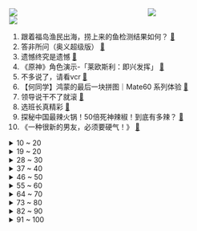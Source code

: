 <div >
	<a style="float:left;width:55%;" href = "https://github.com/anuraghazra/github-readme-stats">
	 <img src = "https://github-readme-stats.vercel.app/api?username=iuuuuuaena&theme=buefy&show_icons=true"/>
	</a>
	<a  style="float:right;width:45%" href = "https://github.com/anuraghazra/github-readme-stats">
	 <img  src="https://github-readme-stats.vercel.app/api/top-langs/?username=anuraghazra&layout=compact"/>
	</a>
	</div>

[![](https://img.shields.io/badge/jxd-@jxdgogogo.xyz-yellowgreen.svg)](https://www.jxdgogogo.xyz)<br>
1. 跟着福岛渔民出海，捞上来的鱼检测结果如何？ [:link:](//www.bilibili.com/video/BV1sm4y1g7iM) <br>
2. 答非所问（奥义超级版） [:link:](//www.bilibili.com/video/BV1CN41147Eo) <br>
3. 遗憾终究是遗憾 [:link:](//www.bilibili.com/video/BV1s841167EX) <br>
4. 《原神》角色演示-「莱欧斯利：即兴发挥」 [:link:](//www.bilibili.com/video/BV1H34y1g7oE) <br>
5. 不多说了，请看vcr [:link:](//www.bilibili.com/video/BV1Zw411c7ya) <br>
6. 【何同学】鸿蒙的最后一块拼图｜Mate60 系列体验 [:link:](//www.bilibili.com/video/BV1H84y127ym) <br>
7. 领导说干不了就滚 [:link:](//www.bilibili.com/video/BV1nC4y1G7qx) <br>
8. 选班长真精彩 [:link:](//www.bilibili.com/video/BV14N41147AG) <br>
9. 探秘中国最辣火锅！50倍死神辣椒！到底有多辣？ [:link:](//www.bilibili.com/video/BV1P34y1g7m5) <br>
10. 《一种很新的男友，必须要硬气！》 [:link:](//www.bilibili.com/video/BV1cy4y1K7fk) <br>
<details>
<summary>10 ~ 20</summary>

11. 乡村真人版海贼王（5） [:link:](//www.bilibili.com/video/BV1194y187wg) <br>
12. “你有钱”……别酸！孩子涨见识和花钱，没多大关系！ [:link:](//www.bilibili.com/video/BV18H4y1R7FU) <br>
13. 探秘全球最贵，巴菲特的午餐！1900万一顿饭，吃什么？ [:link:](//www.bilibili.com/video/BV1FB4y1f72U) <br>
14. “可惜我相貌平平，惊艳不了你的青春....” [:link:](//www.bilibili.com/video/BV1GN41147fC) <br>
15. 重铸十月番荣光！我辈义不容辞！2023十月新番开播吐槽！ [:link:](//www.bilibili.com/video/BV1ay4y1N7JS) <br>
16. 小甜剧限时返场（小李生日ppt版） [:link:](//www.bilibili.com/video/BV1gN4y117qa) <br>
17. 教你学会林尼空手出牌 [:link:](//www.bilibili.com/video/BV1pw411k7Tf) <br>
18. 堪比爽文大男主的出道之路，但不止于此 [:link:](//www.bilibili.com/video/BV1gB4y1f7G4) <br>
19. 法国街头《悬溺》一响，古筝登场～现场氛围直接拉满～ [:link:](//www.bilibili.com/video/BV16y4y1N7jm) <br>
</details>
<details>
<summary>19 ~ 20</summary>

20. 逼疯各地域老板第三弹！爱吃胡辣汤的有福了！ [:link:](//www.bilibili.com/video/BV1wQ4y1s7Hg) <br>
21. 差点没收住，撤回一个起床气 [:link:](//www.bilibili.com/video/BV1ju4y1p7iY) <br>
22. 原来我高中就把工作找好了啊！！ [:link:](//www.bilibili.com/video/BV1WN4y117YB) <br>
23. 剧情详解|《巴黎地下墓穴》600万具尸骨隐藏在巴黎城下的秘密！ [:link:](//www.bilibili.com/video/BV1GN41147Rt) <br>
24. 钢铁猛片！他妈让他出人头地，男孩听了进去，一代枭雄的崛起！ [:link:](//www.bilibili.com/video/BV11y4y1N7Kc) <br>
25. 没有耳洞也能带耳环？99%耳饰都适用的三个佩戴方法 [:link:](//www.bilibili.com/video/BV1FH4y1d7pL) <br>
26. 男人陷入无限次复活，就为了救自己美丽善良的爱妻，超燃科幻动作 [:link:](//www.bilibili.com/video/BV1dw411y7uC) <br>
27. 【STN快报第七季32】我是强尼银手，v我300荒坂三郎财产分你一半 [:link:](//www.bilibili.com/video/BV1A8411r7Zy) <br>
28. 【动画练习4】被吃掉了 [:link:](//www.bilibili.com/video/BV1AQ4y1s7A8) <br>
</details>
<details>
<summary>28 ~ 30</summary>

29. 【鬼灭全呼吸法合集】一次看个爽!!!!! [:link:](//www.bilibili.com/video/BV1Su4y1s7pK) <br>
30. 当我带不玩英雄联盟的老爸，欣赏虎扑评分前二十的台词 [:link:](//www.bilibili.com/video/BV1V84y127LH) <br>
31. 对不起 停更半年 今天跟大家交代一下 [:link:](//www.bilibili.com/video/BV1C84y127W2) <br>
32. 这是我决定要玩一辈子的MC存档！！！！ [:link:](//www.bilibili.com/video/BV1uj411x7XC) <br>
33. 母亲的这个决定，让他从网瘾少年变回了“乖孩子”…… [:link:](//www.bilibili.com/video/BV1CH4y1R7WM) <br>
34. 她拿着刀，一定是想削水果给我吃吧 [:link:](//www.bilibili.com/video/BV1fQ4y1W7EE) <br>
35. 一套房能买断你的理想吗？ [:link:](//www.bilibili.com/video/BV1aC4y1d75r) <br>
36. 99%人不知道这样的食物不能吃！ [:link:](//www.bilibili.com/video/BV1au4y1W7RG) <br>
37. 老爸挑战酒后吹过的100个牛x之第三集！ [:link:](//www.bilibili.com/video/BV18w411c7cE) <br>
</details>
<details>
<summary>37 ~ 40</summary>

38. 和王嘉尔一起玩鬼屋是什么样的体验？！ [:link:](//www.bilibili.com/video/BV1PG41127rH) <br>
39. 熊孩子乱按电梯，你还敢夸他！？ [:link:](//www.bilibili.com/video/BV1B94y1t7Ch) <br>
40. 芬兰家人中式马面裙出场惊艳四座！被一大桌中式糕点美到迷糊！酱板鸭荷叶饼啃的骨头都不剩！开箱中国礼物现场尖叫不断！ [:link:](//www.bilibili.com/video/BV1uN411t7Lj) <br>
41. 作者趁发烧65度做出来的游戏 [:link:](//www.bilibili.com/video/BV1xH4y1R7Hb) <br>
42. 创意超棒的科幻片，真的把生命变成了数字，如果你到了这样的世界该怎么办 [:link:](//www.bilibili.com/video/BV1BC4y1G7m7) <br>
43. 当镜流穿上白色过膝袜❤ [:link:](//www.bilibili.com/video/BV1c34y1g7WQ) <br>
44. 一部儿时质量上乘的意大利动画片，为何却被大家渐渐遗忘？ [:link:](//www.bilibili.com/video/BV1A84y1d773) <br>
45. 用最强电脑挑战20K分辨率！两亿像素游戏体验如何？ [:link:](//www.bilibili.com/video/BV1Sw411z7LJ) <br>
46. 永世经典《不烫》 [:link:](//www.bilibili.com/video/BV18w411C7nZ) <br>
</details>
<details>
<summary>46 ~ 50</summary>

47. 猫德学院决战大爷的母猫，林老师遭到大爷疯狂吐槽 [:link:](//www.bilibili.com/video/BV1kN41147Fv) <br>
48. 我的加州理工教授告诉我 60分更重要 [:link:](//www.bilibili.com/video/BV11H4y1R7Pm) <br>
49. 【误 入 大 电 音 寺】 [:link:](//www.bilibili.com/video/BV16C4y1G7Nk) <br>
50. 《我的天空》南征北战 [:link:](//www.bilibili.com/video/BV1mw411c7ib) <br>
51. 其实…我是一家近2000人的大企业董事长 [:link:](//www.bilibili.com/video/BV1jw411C7Qh) <br>
52. 艺术家工作室里都有什么 [:link:](//www.bilibili.com/video/BV1ZN41147Cx) <br>
53. 送不送得起你心里还没数吗？ [:link:](//www.bilibili.com/video/BV1Kj41147iG) <br>
54. 省流侠的爸爸，【省钱侠】登场！！！ [:link:](//www.bilibili.com/video/BV1y94y187QU) <br>
55. 为了吹牛，我买了一台全新影豹R！ [:link:](//www.bilibili.com/video/BV1LB4y1o7wA) <br>
</details>
<details>
<summary>55 ~ 60</summary>

56. 一技能过街老鼠，大招小丑降临 [:link:](//www.bilibili.com/video/BV1D841167fb) <br>
57. 《 甜 辣 黑 鸭 全 套 配 方 》 [:link:](//www.bilibili.com/video/BV1PN4y1C7ox) <br>
58. 谁敢保证自己的网名不是情侣名？哈哈哈 [:link:](//www.bilibili.com/video/BV1Du4y1W7qV) <br>
59. 𝑫𝒊𝒆 𝑭𝒐𝒓 𝒀𝒐𝒖 为你而战｜⚠️这个时代名为“二十一世纪初” [:link:](//www.bilibili.com/video/BV1j34y1g7wu) <br>
60. 这个平衡性真是相当的不错 看着就过瘾 [:link:](//www.bilibili.com/video/BV1v94y1t7iK) <br>
61. 川美军迷社招新，同学们带来了他们手搓的新式大八轮步战车道具 [:link:](//www.bilibili.com/video/BV1J34y1g7jM) <br>
62. 师太回来了，星星开心的哇哇叫 [:link:](//www.bilibili.com/video/BV1SH4y1R7Pb) <br>
63. 当我拔下充电器的那一刻你就知道了 [:link:](//www.bilibili.com/video/BV1mj411x7Xo) <br>
64. 我的狗狗cp结婚6年还是这么甜啊！“你好，我是都奉顺的先生安敏赫。”朴炯植和朴宝英能不能真的结婚啊！ [:link:](//www.bilibili.com/video/BV1HB4y1f7ic) <br>
</details>
<details>
<summary>64 ~ 70</summary>

65. 余生很短，珍惜眼前人。大型纪录片《常回家看看》传奇，持续为您播出 [:link:](//www.bilibili.com/video/BV19w411z7Ns) <br>
66. 我估计我是第一个拿鱼打球的 [:link:](//www.bilibili.com/video/BV1iH4y1R7QU) <br>
67. 《逃出大英博物馆》背后的故事 [:link:](//www.bilibili.com/video/BV1mw411c7u5) <br>
68. 汗流浃背了吧？老弟！ [:link:](//www.bilibili.com/video/BV1gG41127sU) <br>
69. 我灿烂且幸福的二十岁里 有你真好！         我双手合十的愿望里永远有你！ [:link:](//www.bilibili.com/video/BV1P84y1d738) <br>
70. 我爸收到100万粉金牌的反应 [:link:](//www.bilibili.com/video/BV1PN4y1C7Es) <br>
71. “我才不可怜，我有爷爷管！” [:link:](//www.bilibili.com/video/BV1ow411z73B) <br>
72. 短短几十秒的视频震惊了我两次，我真的没想到...#450clc #带着影石骑摩托 #机车女孩 [:link:](//www.bilibili.com/video/BV1oB4y1Z7xc) <br>
73. 《马 莱 狙 神》在家演绎！！！！！ [:link:](//www.bilibili.com/video/BV1Em4y1g7zJ) <br>
</details>
<details>
<summary>73 ~ 80</summary>

74. 影史第二！漫威最后的辉煌！万字解析《复仇者联盟4：终局之战》！ [:link:](//www.bilibili.com/video/BV11h4y1z76m) <br>
75. 给老板在别的公司找到了新工作 [:link:](//www.bilibili.com/video/BV1Xh4y1z7ig) <br>
76. 6年没回国，回家途中遇到什么？搞笑是真的，快乐也是 [:link:](//www.bilibili.com/video/BV1494y1t7NM) <br>
77. 【 当 代 热 门 游 戏 现 状 】 [:link:](//www.bilibili.com/video/BV1ej411x7Sd) <br>
78. 鱼:听我说谢谢你 [:link:](//www.bilibili.com/video/BV1Ez4y1F7XY) <br>
79. 我是爱美丽，我为台湾上大分 [:link:](//www.bilibili.com/video/BV15w411C7PM) <br>
80. 第一次拍科幻片竟然在国外获奖了 [:link:](//www.bilibili.com/video/BV11w411c7PG) <br>
81. 偷塔的快乐 [:link:](//www.bilibili.com/video/BV1hh4y1q7Tu) <br>
82. 给弟弟开家长会心情变化 [:link:](//www.bilibili.com/video/BV1Cp4y1u7Lt) <br>
</details>
<details>
<summary>82 ~ 90</summary>

83. 第一家奶茶店已经关闭！ [:link:](//www.bilibili.com/video/BV1cC4y1G7Uz) <br>
84. 谢谢你的糖，叔叔不生气了 [:link:](//www.bilibili.com/video/BV1W841167ZN) <br>
85. 电影出了bug又不想掏钱重拍，导演都能憋出什么骚招呢？【好莱坞整活大师25】 [:link:](//www.bilibili.com/video/BV1eh4y1z7fS) <br>
86. 【A-LinX马嘉祺】绝美对唱诉尽内心深情独白《给我一个理由忘记》｜我们的歌 [:link:](//www.bilibili.com/video/BV15w41167RD) <br>
87. 塞尔维亚特别篇！我们在这里遇到最可爱的人👮又一次感受到祖国的强大 [:link:](//www.bilibili.com/video/BV1rm4y1g79X) <br>
88. 20后也来青春伤痛文学？！逗我呢？史上最逆天的语录有没有搞错 [:link:](//www.bilibili.com/video/BV1rp4y1u7XU) <br>
89. 你们要的秋收它来啦~ [:link:](//www.bilibili.com/video/BV1fQ4y1W7hQ) <br>
90. 转场 [:link:](//www.bilibili.com/video/BV1Wz4y1L7su) <br>
91. 三个人六百斤，三健客的饭量到底有多少，大盆铲车炒菜好了。先来三盘，一人一盘！ [:link:](//www.bilibili.com/video/BV1JB4y1f7pF) <br>
</details>
<details>
<summary>91 ~ 100</summary>

92. 我最喜欢周末6点装修的邻居了！ [:link:](//www.bilibili.com/video/BV1vN4y1y7rL) <br>
93. 在梦里也得老实点 [:link:](//www.bilibili.com/video/BV1j84y1d7v9) <br>
94. 偶遇河南老乡给我了100块钱，推了20公里坡天黑在海拔4800米垭口露营雪花纷飞寒风凛冽冻成狗了！ [:link:](//www.bilibili.com/video/BV18p4y1u7u4) <br>
95. 带社牛小狗打第二针疫苗，顺便洗香香，结果被吓得发抖！ [:link:](//www.bilibili.com/video/BV1Dw411c7sj) <br>
96. 欲买桂花同载酒，终不似，少年游! [:link:](//www.bilibili.com/video/BV1e841167ix) <br>
97. 自然分娩 | 医学科普动画 | 健康教育 [:link:](//www.bilibili.com/video/BV1tp4y1u7tS) <br>
98. 傻狗 [:link:](//www.bilibili.com/video/BV1Cw411k7Fb) <br>
99. 《旅行没有固定路线》 [:link:](//www.bilibili.com/video/BV1Aw411C7vo) <br>
100. 正确的路很难走，但总会有人不计后果的走下去，高分经典电影《放牛班的春天》 [:link:](//www.bilibili.com/video/BV1Cw411r77a) <br>
</details>
